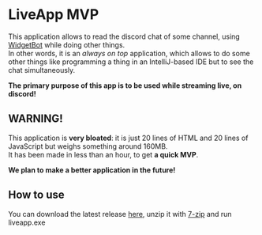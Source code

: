 # LiveApp MVP

This application allows to read the discord chat of some channel, using [WidgetBot](https://widgetbot.io/) while doing other things. \
In other words, it is an *always on top* application, which allows to do some other things like programming a thing in an IntelliJ-based IDE but to see the chat simultaneously.

**The primary purpose of this app is to be used while streaming live, on discord!**

## WARNING!

This application is **very bloated**: it is just 20 lines of HTML and 20 lines of JavaScript but weighs something around 160MB. \
It has been made in less than an hour, to get **a quick MVP**.

**We plan to make a better application in the future!**

## How to use

You can download the latest release [here](https://github.com/readthedocs-fr/LiveApp-frontend/releases), unzip it with [7-zip](https://www.7-zip.org/) and run liveapp.exe
